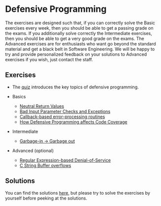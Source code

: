 # Defensive Programming

The exercises are designed such that, if you can correctly solve the Basic exercises every week, then you should be able to get a passing grade on the exams. If you additionally solve correctly the Intermediate exercises, then you should be able to get a very good grade on the exams. The Advanced exercises are for enthusiasts who want go beyond the standard material and get a black belt in Software Engineering. We will be happy to try and provide personalized feedback on your solutions to Advanced exercises if you wish, just contact the staff.


## Exercises

- The [quiz](quiz.md) introduces the key topics of defensive programming.

- Basics
  - [Neutral Return Values](neutral-return-values)
  - [Bad Input Parameter Checks and Exceptions](string-input-parameter-checks)
  - [Callback-based error-processing routines](callbacks)
  - [How Defensive Programming affects Code Coverage](code-coverage)

- Intermediate
  - [Garbage-in -> Garbage out](csv-sanitization)

- Advanced (optional)
  - [Regular Expression-based Denial-of-Service](regex-dos.md)
  - [C String Buffer overflows](c-buffer-overflow.md)

## Solutions

You can find the solutions [here](solutions), but please try to solve the exercises by yourself before peeking at the solutions.
